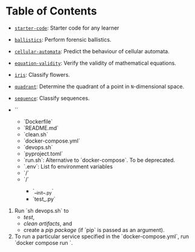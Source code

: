 
# Table of Contents



-   [`starter-code`](./starter-code): Starter code for any learner
-   [`ballistics`](./ballistics): Perform forensic ballistics.
-   [`cellular-automata`](./cellular-automata): Predict the behaviour of cellular automata.
-   [`equation-validity`](./equation-validity): Verify the validity of mathematical equations.
-   [`iris`](./iris): Classify flowers.
-   [`quadrant`](./quadrant): Determine the quadrant of a point in `N`-dimensional space.
-   [`sequence`](./sequence): Classify sequences.

-   \`<project>\`
    -   \`Dockerfile\`
    -   \`README.md\`
    -   \`clean.sh\`
    -   \`docker-compose.yml\`
    -   \`devops.sh\`
    -   \`pyproject.toml\`
    -   \`run.sh\`: Alternative to \`docker-compose\`. To be deprecated.
    -   \`.env\`: List fo environment variables
    -   \`<project>/\`
    -   \`<tests>/\`
        -   \`\_<sub>init</sub>\_<sub>.py</sub>\`
        -   \`test\_<some series of tests>.py\`

1.  Run \`sh devops.sh\` to
    -   *test*,
    -   *clean artifacts*, and
    -   create a *pip package* (if \`pip\` is passed as an argument).
2.  To run a particular service specified in the \`docker-compose.yml\`, run \`docker compose run <service>\`.

